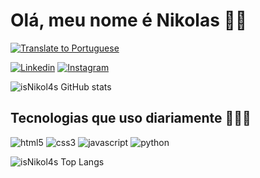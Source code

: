 # **Olá, meu nome é Nikolas** 🖐🏻

[![Translate to Portuguese](https://img.shields.io/badge/Traduzir%20para-Portugu%C3%AAs-blue.svg)](https://translate.google.com/?sl=en&tl=pt&u=https://raw.githubusercontent.com/seu-usuario/README.md/master/README.md)


[![Linkedin](https://img.shields.io/badge/LinkedIn-0077B5?style=for-the-badge&logo=linkedin&logoColor=white)](www.linkedin.com/in/nikol4s)
[![Instagram](https://img.shields.io/badge/Instagram-E4405F?style=for-the-badge&logo=instagram&logoColor=white)](https://www.instagram.com/n1kolau_/)

![isNikol4s GitHub stats](https://github-readme-stats.vercel.app/api?username=isNikol4s&show_icons=true&theme=transparent)

## Tecnologias que uso diariamente 🧑🏻‍💻
<div style="display: inline-block">
  <img aling="center" alt="html5" src="https://img.shields.io/badge/HTML5-E34F26?style=for-the-badge&logo=html5&logoColor=white"/>
  <img aling="center" alt="css3" src="https://img.shields.io/badge/CSS3-1572B6?style=for-the-badge&logo=css3&logoColor=white"/>
  <img aling="center" alt="javascript" src="https://img.shields.io/badge/JavaScript-323330?style=for-the-badge&logo=javascript&logoColor=F7DF1E"/>
  <img aling="center" alt="python" src="https://img.shields.io/badge/Python-14354C?style=for-the-badge&logo=python&logoColor=white"/>
</div><br/>

![isNikol4s Top Langs](https://github-readme-stats.vercel.app/api/top-langs/?username=isNikol4s&layout=compact)
